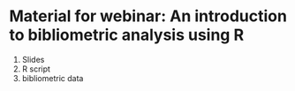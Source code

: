 # Material for webinar: An introduction to bibliometric analysis using R
1. Slides
2. R script
3. bibliometric data
